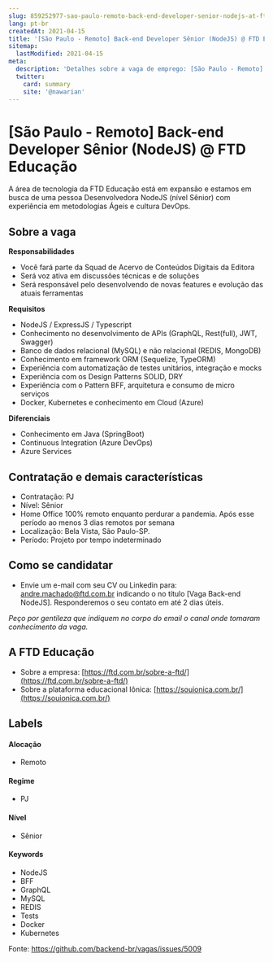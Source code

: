 ```yaml
---
slug: 859252977-sao-paulo-remoto-back-end-developer-senior-nodejs-at-ftd-educacao
lang: pt-br
createdAt: 2021-04-15
title: '[São Paulo - Remoto] Back-end Developer Sênior (NodeJS) @ FTD Educação - Vaga de Emprego'
sitemap:
  lastModified: 2021-04-15
meta:
  description: 'Detalhes sobre a vaga de emprego: [São Paulo - Remoto] Back-end Developer Sênior (NodeJS) @ FTD Educação'
  twitter:
    card: summary
    site: '@nawarian'
---
```


# [São Paulo - Remoto] Back-end Developer Sênior (NodeJS) @ FTD Educação

<!--
==================================================
Caso a vaga for remoto durante a pandemia informar no texto "Remoto durante o covid"
==================================================
-->
<!-- 
==================================================
POR FAVOR, SÓ POSTE SE A VAGA FOR PARA BACK-END!

Não faça distinção de gênero no título da vaga.

Use: "Back-End Developer" ao invés de 
"Desenvolvedor Back-End" \o/

Exemplo: `[São Paulo] Back-End Developer @ NOME DA EMPRESA`
==================================================
-->
<!--
==================================================
Caso a vaga for remoto durante a pandemia deixar a linha abaixo
==================================================
-->

A área de tecnologia da FTD Educação está em expansão e estamos em busca de uma pessoa Desenvolvedora NodeJS (nível Sênior) com experiência em metodologias Ágeis e cultura DevOps.

## Sobre a vaga

**Responsabilidades**

- Você fará parte da Squad de Acervo de Conteúdos Digitais da Editora
- Será voz ativa em discussões técnicas e de soluções
- Será responsável pelo desenvolvendo de novas features e evolução das atuais ferramentas

**Requisitos**

- NodeJS / ExpressJS / Typescript
- Conhecimento no desenvolvimento de APIs (GraphQL, Rest(full), JWT, Swagger)
- Banco de dados relacional (MySQL) e não relacional (REDIS, MongoDB)
- Conhecimento em framework ORM (Sequelize, TypeORM)
- Experiência com automatização de testes unitários, integração e mocks
- Experiência com os Design Patterns SOLID, DRY
- Experiência com o Pattern BFF, arquitetura e consumo de micro serviços
- Docker, Kubernetes e conhecimento em Cloud (Azure)

**Diferenciais**

- Conhecimento em Java (SpringBoot)
- Continuous Integration (Azure DevOps)
- Azure Services

## Contratação e demais características

- Contratação: PJ
- Nível: Sênior
- Home Office 100% remoto enquanto perdurar a pandemia. Após esse período ao menos 3 dias remotos por semana
- Localização: Bela Vista, São Paulo-SP.
- Período: Projeto por tempo indeterminado

## Como se candidatar

- Envie um e-mail com seu CV ou Linkedin para: [andre.machado@ftd.com.br](andre.machado@ftd.com.br) indicando o no título [Vaga Back-end NodeJS]. Responderemos o seu contato em até 2 dias úteis.

_Peço por gentileza que indiquem no corpo do email o canal onde tomaram conhecimento da vaga._

## A FTD Educação

- Sobre a empresa: [https://ftd.com.br/sobre-a-ftd/](https://ftd.com.br/sobre-a-ftd/)
- Sobre a plataforma educacional Iônica: [https://souionica.com.br/](https://souionica.com.br/)

## Labels

#### Alocação
- Remoto

#### Regime
- PJ

#### Nível
- Sênior

#### Keywords
- NodeJS
- BFF
- GraphQL
- MySQL
- REDIS
- Tests
- Docker
- Kubernetes



Fonte: https://github.com/backend-br/vagas/issues/5009